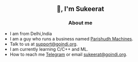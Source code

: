 <h2 align="center">👋, I'm Sukeerat</h2>
<h3 align="center" >About me</h3>

- I am from Delhi,India
- I am a guy who runs a business named [Parishudh Machines](https://goindi.org).
- Talk to us at support@goindi.org.
- I am currently learning C/C++ and ML.
- How to reach me [Telegram](https://t.me/Irongfly) or email sukeerat@goindi.org.
